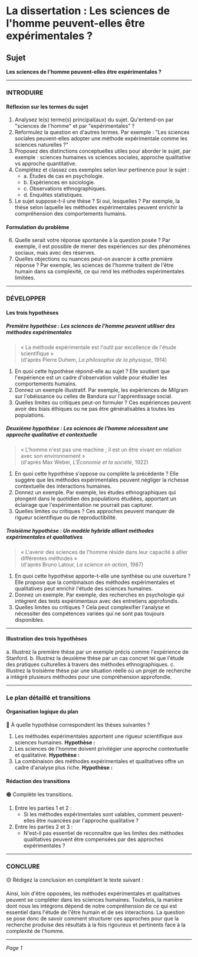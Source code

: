 # La dissertation : Les sciences de l'homme peuvent-elles être expérimentales ?

## Sujet
**Les sciences de l'homme peuvent-elles être expérimentales ?**

---

### INTRODUIRE

#### Réflexion sur les termes du sujet

1. Analysez le(s) terme(s) principal(aux) du sujet. Qu'entend-on par "sciences de l'homme" et par "expérimentales" ?
2. Reformulez la question en d'autres termes. Par exemple : "Les sciences sociales peuvent-elles adopter une méthode expérimentale comme les sciences naturelles ?"
3. Proposez des distinctions conceptuelles utiles pour aborder le sujet, par exemple : sciences humaines vs sciences sociales, approche qualitative vs approche quantitative.
4. Complétez et classez ces exemples selon leur pertinence pour le sujet :
   - a. Études de cas en psychologie.
   - b. Expériences en sociologie.
   - c. Observations ethnographiques.
   - d. Enquêtes statistiques.
5. Le sujet suppose-t-il une thèse ? Si oui, lesquelles ? Par exemple, la thèse selon laquelle les méthodes expérimentales peuvent enrichir la compréhension des comportements humains.

#### Formulation du problème

6. Quelle serait votre réponse spontanée à la question posée ? Par exemple, il est possible de mener des expériences sur des phénomènes sociaux, mais avec des réserves.
7. Quelles objections ou nuances peut-on avancer à cette première réponse ? Par exemple, les sciences de l'homme traitent de l'être humain dans sa complexité, ce qui rend les méthodes expérimentales limitées.

---

### DÉVELOPPER

#### Les trois hypothèses

##### Première hypothèse : Les sciences de l'homme peuvent utiliser des méthodes expérimentales

> « La méthode expérimentale est l'outil par excellence de l'étude scientifique »  
> (d'après Pierre Duhem, *La philosophie de la physique*, 1914)

1. En quoi cette hypothèse répond-elle au sujet ? Elle soutient que l'expérience est un cadre d'observation valide pour étudier les comportements humains.
2. Donnez un exemple illustratif. Par exemple, les expériences de Milgram sur l'obéissance ou celles de Bandura sur l'apprentissage social.
3. Quelles limites ou critiques peut-on formuler ? Ces expériences peuvent avoir des biais éthiques ou ne pas être généralisables à toutes les populations.

##### Deuxième hypothèse : Les sciences de l'homme nécessitent une approche qualitative et contextuelle

> « L'homme n'est pas une machine ; il est un être vivant en relation avec son environnement »  
> (d'après Max Weber, *L'Économie et la société*, 1922)

1. En quoi cette hypothèse s'oppose ou complète la précédente ? Elle suggère que les méthodes expérimentales peuvent négliger la richesse contextuelle des interactions humaines.
2. Donnez un exemple. Par exemple, les études ethnographiques qui plongent dans le quotidien des populations étudiées, apportant un éclairage que l'expérimentation ne pourrait pas capturer.
3. Quelles limites ou critiques ? Ces approches peuvent manquer de rigueur scientifique ou de reproductibilité.

##### Troisième hypothèse : Un modèle hybride alliant méthodes expérimentales et qualitatives

> « L'avenir des sciences de l'homme réside dans leur capacité à allier différentes méthodes »  
> (d'après Bruno Latour, *La science en action*, 1987)

1. En quoi cette hypothèse apporte-t-elle une synthèse ou une ouverture ? Elle propose que la combinaison des méthodes expérimentales et qualitatives peut enrichir l'étude des sciences humaines.
2. Donnez un exemple. Par exemple, des recherches en psychologie qui intègrent des tests expérimentaux avec des entretiens approfondis.
3. Quelles limites ou critiques ? Cela peut complexifier l'analyse et nécessiter des compétences variées qui ne sont pas toujours disponibles.

---

#### Illustration des trois hypothèses

a. Illustrez la première thèse par un exemple précis comme l'expérience de Stanford.
b. Illustrez la deuxième thèse par un cas concret tel que l'étude des pratiques culturelles à travers des méthodes ethnographiques.
c. Illustrez la troisième thèse par une situation réelle où un projet de recherche a intégré plusieurs méthodes pour une compréhension approfondie.

---

### Le plan détaillé et transitions

#### Organisation logique du plan

🔴 À quelle hypothèse correspondent les thèses suivantes ?

1. Les méthodes expérimentales apportent une rigueur scientifique aux sciences humaines. **Hypothèse :**
2. Les sciences de l'homme doivent privilégier une approche contextuelle et qualitative. **Hypothèse :**
3. La combinaison des méthodes expérimentales et qualitatives offre un cadre d'analyse plus riche. **Hypothèse :**

#### Rédaction des transitions

🟠 Complète les transitions.

1. Entre les parties 1 et 2 :  
   - Si les méthodes expérimentales sont valables, comment peuvent-elles être nuancées par l'approche qualitative ?
2. Entre les parties 2 et 3 :  
   - N'est-il pas essentiel de reconnaître que les limites des méthodes qualitatives peuvent être compensées par des approches expérimentales ?

---

### CONCLURE

🟡 Rédigez la conclusion en complétant le texte suivant :

Ainsi, loin d'être opposées, les méthodes expérimentales et qualitatives peuvent se compléter dans les sciences humaines. Toutefois, la manière dont nous les intégrons dépend de notre compréhension de ce qui est essentiel dans l'étude de l'être humain et de ses interactions. La question se pose donc de savoir comment structurer ces approches pour que la recherche produise des résultats à la fois rigoureux et pertinents face à la complexité de l'homme.

--- 

*Page 1*